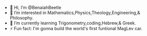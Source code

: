 - 👋 Hi, I’m @BenaiahBeetle
- 👀 I’m interested in Mathematics,Physics,Theology,Engineering,& Philosophy.
- 🌱 I’m currently learning Trigonometry,coding,Hebrew,& Greek.
- ⚡ Fun fact: I'm gonna build the world's first funtional MagLev car.

<!---
BenaiahBeetle/BenaiahBeetle is a ✨ special ✨ repository because its `README.md` (this file) appears on your GitHub profile.
You can click the Preview link to take a look at your changes.
--->
